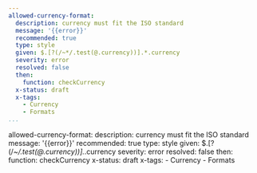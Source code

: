 ```yaml
---
allowed-currency-format:
  description: currency must fit the ISO standard
  message: '{{error}}'
  recommended: true
  type: style
  given: $.[?(/~*/.test(@.currency))].*.currency
  severity: error
  resolved: false
  then:
    function: checkCurrency
  x-status: draft
  x-tags:
    - Currency
    - Formats
...
```

allowed-currency-format:
  description: currency must fit the ISO standard
  message: '{{error}}'
  recommended: true
  type: style
  given: $.[?(/~*/.test(@.currency))].*.currency
  severity: error
  resolved: false
  then:
    function: checkCurrency
  x-status: draft
  x-tags:
    - Currency
    - Formats    